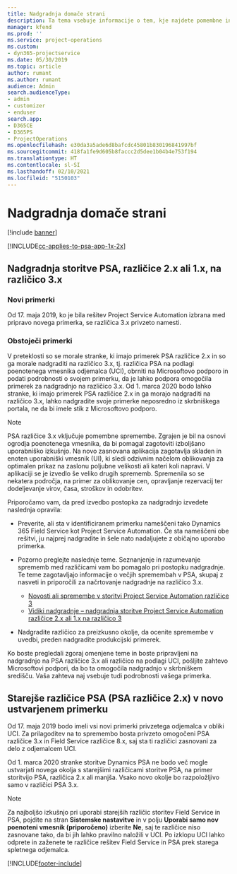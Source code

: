```yaml
---
title: Nadgradnja domače strani
description: Ta tema vsebuje informacije o tem, kje najdete pomembne informacije o novih in spremenjenih funkcijah aplikacije Dynamics 365 Project Service Automation, in o postopku za nadgradnjo na najnovejšo različico.
manager: kfend
ms.prod: ''
ms.service: project-operations
ms.custom:
- dyn365-projectservice
ms.date: 05/30/2019
ms.topic: article
author: rumant
ms.author: rumant
audience: Admin
search.audienceType:
- admin
- customizer
- enduser
search.app:
- D365CE
- D365PS
- ProjectOperations
ms.openlocfilehash: e30da3a5ade6d8bafcdc45801b830196841997bf
ms.sourcegitcommit: 418fa1fe9d605b8faccc2d5dee1b04b4e753f194
ms.translationtype: HT
ms.contentlocale: sl-SI
ms.lasthandoff: 02/10/2021
ms.locfileid: "5150103"
---
```

# <a name="upgrade-home-page"></a>Nadgradnja domače strani

[!include [banner](../includes/psa-now-project-operations.md)]

[!INCLUDE[cc-applies-to-psa-app-1x-2x](../includes/cc-applies-to-psa-app-1x-2x.md)]

## <a name="upgrade-from-psa-version-2x-or-1x-to-version-3x"></a>Nadgradnja storitve PSA, različice 2.x ali 1.x, na različico 3.x

### <a name="new-instances"></a>Novi primerki

Od 17. maja 2019, ko je bila rešitev Project Service Automation izbrana med pripravo novega primerka, se različica 3.x privzeto namesti.

### <a name="existing-instances"></a>Obstoječi primerki

V preteklosti so se morale stranke, ki imajo primerek PSA različice 2.x in so ga morale nadgraditi na različico 3.x, tj. različica PSA na podlagi poenotenega vmesnika odjemalca (UCI), obrniti na Microsoftovo podporo in podati podrobnosti o svojem primerku, da je lahko podpora omogočila primerek za nadgradnjo na različico 3.x. Od 1. marca 2020 bodo lahko stranke, ki imajo primerek PSA različice 2.x in ga morajo nadgraditi na različico 3.x, lahko nadgradite svoje primerke neposredno iz skrbniškega portala, ne da bi imele stik z Microsoftovo podporo.  

> [!NOTE]
> PSA različice 3.x vključuje pomembne spremembe. Zgrajen je bil na osnovi ogrodja poenotenega vmesnika, da bi pomagal zagotoviti izboljšano uporabniško izkušnjo. Na novo zasnovana aplikacija zagotavlja skladen in enoten uporabniški vmesnik (UI), ki sledi odzivnim načelom oblikovanja za optimalen prikaz na zaslonu poljubne velikosti ali kateri koli napravi. V aplikaciji se je izvedlo še veliko drugih sprememb. Spremenila so se nekatera področja, na primer za oblikovanje cen, opravljanje rezervacij ter dodeljevanje virov, časa, stroškov in odobritev.

Priporočamo vam, da pred izvedbo postopka za nadgradnjo izvedete naslednja opravila:

- Preverite, ali sta v identificiranem primerku nameščeni tako Dynamics 365 Field Service kot Project Service Automation. Če sta nameščeni obe rešitvi, ju najprej nadgradite in šele nato nadaljujete z običajno uporabo primerka.
- Pozorno preglejte naslednje teme. Seznanjenje in razumevanje sprememb med različicami vam bo pomagalo pri postopku nadgradnje. Te teme zagotavljajo informacije o večjih spremembah v PSA, skupaj z nasveti in priporočili za načrtovanje nadgradnje na različico 3.x.

    - [Novosti ali spremembe v storitvi Project Service Automation različice 3](whats-new-changed-v3.md)
    - [Vidiki nadgradnje – nadgradnja storitve Project Service Automation različice 2.x ali 1.x na različico 3](upgrade-v3.md)

- Nadgradite različico za preizkusno okolje, da ocenite spremembe v uvedbi, preden nadgradite produkcijski primerek.

Ko boste pregledali zgoraj omenjene teme in boste pripravljeni na nadgradnjo na PSA različice 3.x ali različico na podlagi UCI, pošljite zahtevo Microsoftovi podpori, da bo ta omogočila nadgradnjo v skrbniškem središču. Vaša zahteva naj vsebuje tudi podrobnosti vašega primerka.

## <a name="older-versions-of-psa-psa-version-2x-in-a-newly-created-instance"></a>Starejše različice PSA (PSA različice 2.x) v novo ustvarjenem primerku

Od 17. maja 2019 bodo imeli vsi novi primerki privzetega odjemalca v obliki UCI. Za prilagoditev na to spremembo bosta privzeto omogočeni PSA različice 3.x in Field Service različice 8.x, saj sta ti različici zasnovani za delo z odjemalcem UCI.

Od 1. marca 2020 stranke storitve Dynamics PSA ne bodo več mogle ustvarjati novega okolja s starejšimi različicami storitve PSA, na primer storitvijo PSA, različica 2.x ali manjša. Vsako novo okolje bo razpoložljivo samo v različici PSA 3.x.

> [!NOTE]
> Za najboljšo izkušnjo pri uporabi starejših različic storitev Field Service in PSA, pojdite na stran **Sistemske nastavitve** in v polju **Uporabi samo nov poenoteni vmesnik (priporočeno)** izberite **Ne**, saj te različice niso zasnovane tako, da bi jih lahko pravilno naložili v UCI. Po izklopu UCI lahko odprete in zaženete te različice rešitev Field Service in PSA prek starega spletnega odjemalca. 


[!INCLUDE[footer-include](../includes/footer-banner.md)]